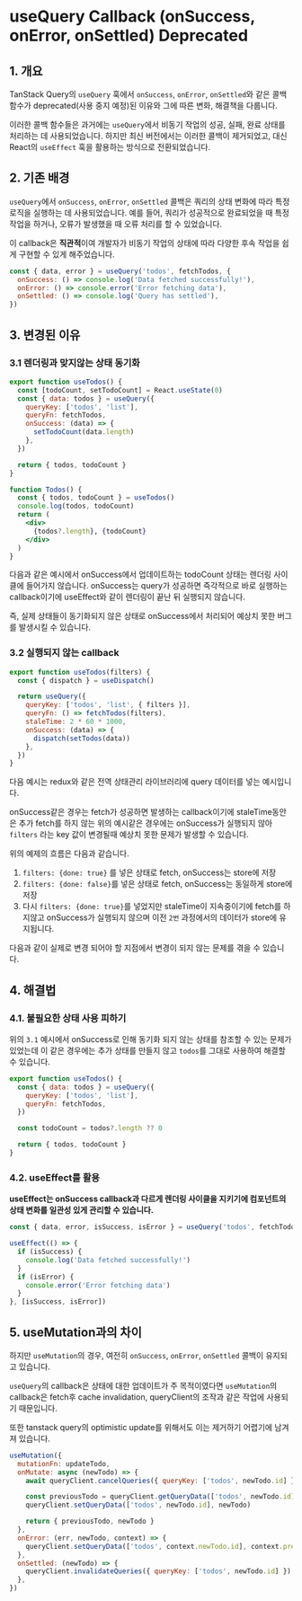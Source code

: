 # useQuery Callback (onSuccess, onError, onSettled) Deprecated

## 1. 개요

TanStack Query의 `useQuery` 훅에서 `onSuccess`, `onError`, `onSettled`와 같은 콜백 함수가 deprecated(사용 중지 예정)된 이유와 그에 따른 변화, 해결책을 다룹니다.

이러한 콜백 함수들은 과거에는 `useQuery`에서 비동기 작업의 성공, 실패, 완료 상태를 처리하는 데 사용되었습니다. 하지만 최신 버전에서는 이러한 콜백이 제거되었고, 대신 React의 `useEffect` 훅을 활용하는 방식으로 전환되었습니다.

## 2. 기존 배경

`useQuery`에서 `onSuccess`, `onError`, `onSettled` 콜백은 쿼리의 상태 변화에 따라 특정 로직을 실행하는 데 사용되었습니다. 예를 들어, 쿼리가 성공적으로 완료되었을 때 특정 작업을 하거나, 오류가 발생했을 때 오류 처리를 할 수 있었습니다.

이 callback은 **직관적**이여 개발자가 비동기 작업의 상태에 따라 다양한 후속 작업을 쉽게 구현할 수 있게 해주었습니다.

```javascript
const { data, error } = useQuery('todos', fetchTodos, {
  onSuccess: () => console.log('Data fetched successfully!'),
  onError: () => console.error('Error fetching data'),
  onSettled: () => console.log('Query has settled'),
})
```

## 3. 변경된 이유

### 3.1 렌더링과 맞지않는 상태 동기화

```jsx
export function useTodos() {
  const [todoCount, setTodoCount] = React.useState(0)
  const { data: todos } = useQuery({
    queryKey: ['todos', 'list'],
    queryFn: fetchTodos,
    onSuccess: (data) => {
      setTodoCount(data.length)
    },
  })

  return { todos, todoCount }
}

function Todos() {
  const { todos, todoCount } = useTodos()
  console.log(todos, todoCount)
  return (
    <div>
      {todos?.length}, {todoCount}
    </div>
  )
}
```

다음과 같은 예시에서 onSuccess에서 업데이트하는 todoCount 상태는 렌더링 사이클에 들어가지 않습니다. onSuccess는 query가 성공하면 즉각적으로 바로 실행하는 callback이기에 useEffect와 같이 렌더링이 끝난 뒤 실행되지 않습니다.

즉, 실제 상태들이 동기화되지 않은 상태로 onSuccess에서 처리되어 예상치 못한 버그를 발생시킬 수 있습니다.

### 3.2 실행되지 않는 callback

```jsx
export function useTodos(filters) {
  const { dispatch } = useDispatch()

  return useQuery({
    queryKey: ['todos', 'list', { filters }],
    queryFn: () => fetchTodos(filters),
    staleTime: 2 * 60 * 1000,
    onSuccess: (data) => {
      dispatch(setTodos(data))
    },
  })
}
```

다음 예시는 redux와 같은 전역 상태관리 라이브러리에 query 데이터를 넣는 예시입니다.

onSuccess같은 경우는 fetch가 성공하면 발생하는 callback이기에 staleTime동안은 추가 fetch를 하지 않는 위의 예시같은 경우에는 onSuccess가 실행되지 않아 `filters` 라는 key 값이 변경될때 예상치 못한 문제가 발생할 수 있습니다.

위의 예제의 흐름은 다음과 같습니다.

1. `filters: {done: true}` 를 넣은 상태로 fetch, onSuccess는 store에 저장
2. `filters: {done: false}`를 넣은 상태로 fetch, onSuccess는 동일하게 store에 저장
3. 다시 `filters: {done: true}`를 넣었지만 staleTime이 지속중이기에 fetch를 하지않고 onSuccess가 실행되지 않으며 이전 `2번` 과정에서의 데이터가 store에 유지됩니다.

다음과 같이 실제로 변경 되어야 할 지점에서 변경이 되지 않는 문제를 겪을 수 있습니다.

## 4. 해결법

### 4.1. 불필요한 상태 사용 피하기

위의 `3.1` 예시에서 onSuccess로 인해 동기화 되지 않는 상태를 참조할 수 있는 문제가 있었는데 이 같은 경우에는 추가 상태를 만들지 않고 `todos`를 그대로 사용하여 해결할 수 있습니다.

```jsx
export function useTodos() {
  const { data: todos } = useQuery({
    queryKey: ['todos', 'list'],
    queryFn: fetchTodos,
  })

  const todoCount = todos?.length ?? 0

  return { todos, todoCount }
}
```

### 4.2. useEffect를 활용

**useEffect는 onSuccess callback과 다르게 렌더링 사이클을 지키기에 컴포넌트의 상태 변화를 일관성 있게 관리할 수 있습니다.**

```jsx
const { data, error, isSuccess, isError } = useQuery('todos', fetchTodos)

useEffect(() => {
  if (isSuccess) {
    console.log('Data fetched successfully!')
  }
  if (isError) {
    console.error('Error fetching data')
  }
}, [isSuccess, isError])
```

## 5. useMutation과의 차이

하지만 `useMutation`의 경우, 여전히 `onSuccess`, `onError`, `onSettled` 콜백이 유지되고 있습니다.

`useQuery`의 callback은 상태에 대한 업데이트가 주 목적이였다면 `useMutation`의 callback은 fetch후 cache invalidation, queryClient의 조작과 같은 작업에 사용되기 때문입니다.

또한 tanstack query의 optimistic update를 위해서도 이는 제거하기 어렵기에 남겨져 있습니다.

```jsx
useMutation({
  mutationFn: updateTodo,
  onMutate: async (newTodo) => {
    await queryClient.cancelQueries({ queryKey: ['todos', newTodo.id] })

    const previousTodo = queryClient.getQueryData(['todos', newTodo.id])
    queryClient.setQueryData(['todos', newTodo.id], newTodo)

    return { previousTodo, newTodo }
  },
  onError: (err, newTodo, context) => {
    queryClient.setQueryData(['todos', context.newTodo.id], context.previousTodo)
  },
  onSettled: (newTodo) => {
    queryClient.invalidateQueries({ queryKey: ['todos', newTodo.id] })
  },
})
```
